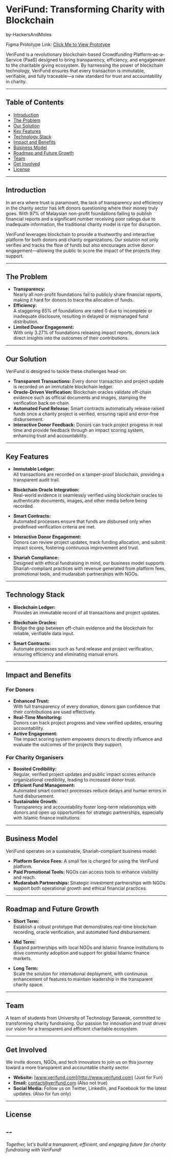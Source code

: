# VeriFund: Transforming Charity with Blockchain
by-HackersAndMoles

Figma Prototype Link: [Click Me to View Prototype](https://www.figma.com/design/3EVvDp2ZhIOusYgOp1uuAy/V1---Hackers---Moles-UM-Hackathon?node-id=326-58&m=dev&t=BE3Mb0FHivf1UCWE-1)

VeriFund is a revolutionary blockchain-based Crowdfunding Platform-as-a-Service (PaaS) designed to bring transparency, efficiency, and engagement to the charitable giving ecosystem. By harnessing the power of blockchain technology, VeriFund ensures that every transaction is immutable, verifiable, and fully traceable—a new standard for trust and accountability in charity.

---

## Table of Contents

- [Introduction](#introduction)
- [The Problem](#the-problem)
- [Our Solution](#our-solution)
- [Key Features](#key-features)
- [Technology Stack](#technology-stack)
- [Impact and Benefits](#impact-and-benefits)
- [Business Model](#business-model)
- [Roadmap and Future Growth](#roadmap-and-future-growth)
- [Team](#team)
- [Get Involved](#get-involved)
- [License](#license)

---

## Introduction

In an era where trust is paramount, the lack of transparency and efficiency in the charity sector has left donors questioning where their money truly goes. With 97% of Malaysian non-profit foundations failing to publish financial reports and a significant number receiving poor ratings due to inadequate information, the traditional charity model is ripe for disruption. 

VeriFund leverages blockchain to provide a trustworthy and interactive platform for both donors and charity organizations. Our solution not only verifies and tracks the flow of funds but also encourages active donor engagement—allowing the public to score the impact of the projects they support.

---

## The Problem

- **Transparency:**  
  Nearly all non-profit foundations fail to publicly share financial reports, making it hard for donors to trace the allocation of funds.
- **Efficiency:**  
  A staggering 65% of foundations are rated 0 due to incomplete or inadequate disclosure, resulting in delayed or mismanaged fund distribution.
- **Limited Donor Engagement:**  
  With only 3.27% of foundations releasing impact reports, donors lack direct insights into the outcomes of their contributions.

---

## Our Solution

VeriFund is designed to tackle these challenges head-on:
- **Transparent Transactions:** Every donor transaction and project update is recorded on an immutable blockchain ledger.
- **Oracle-Driven Verification:** Blockchain oracles validate off-chain evidence such as official documents and images, stamping the verification back on-chain.
- **Automated Fund Release:** Smart contracts automatically release raised funds once a charity project is verified, ensuring rapid and error-free disbursement.
- **Interactive Donor Feedback:** Donors can track project progress in real time and provide feedback through an impact scoring system, enhancing trust and accountability.

---

## Key Features

- **Immutable Ledger:**  
  All transactions are recorded on a tamper-proof blockchain, providing a transparent audit trail.

- **Blockchain Oracle Integration:**  
  Real-world evidence is seamlessly verified using blockchain oracles to authenticate documents, images, and other media before being recorded.

- **Smart Contracts:**  
  Automated processes ensure that funds are disbursed only when predefined verification criteria are met.

- **Interactive Donor Engagement:**  
  Donors can review project updates, track funding allocation, and submit impact scores, fostering continuous improvement and trust.

- **Shariah Compliance:**  
  Designed with ethical fundraising in mind, our business model supports Shariah-compliant practices with revenue generated from platform fees, promotional tools, and mudarabah partnerships with NGOs.

---

## Technology Stack

- **Blockchain Ledger:**  
  Provides an immutable record of all transactions and project updates.

- **Blockchain Oracles:**  
  Bridge the gap between off-chain evidence and the blockchain for reliable, verifiable data input.

- **Smart Contracts:**  
  Automate processes such as fund release and project verification, ensuring efficiency and eliminating manual errors.

---

## Impact and Benefits

### For Donors
- **Enhanced Trust:**  
  With full transparency of every donation, donors gain confidence that their contributions are used effectively.
- **Real-Time Monitoring:**  
  Donors can track project progress and view verified updates, ensuring accountability.
- **Active Engagement:**  
  The impact scoring system empowers donors to directly influence and evaluate the outcomes of the projects they support.

### For Charity Organisers
- **Boosted Credibility:**  
  Regular, verified project updates and public impact scores enhance organizational credibility, leading to increased donor trust.
- **Efficient Fund Management:**  
  Automated smart contract processes reduce delays and human errors in fund disbursement.
- **Sustainable Growth:**  
  Transparency and accountability foster long-term relationships with donors and open up opportunities for strategic partnerships, especially with Islamic finance institutions.

---

## Business Model

VeriFund operates on a sustainable, Shariah-compliant business model:
- **Platform Service Fees:** A small fee is charged for using the VeriFund platform.
- **Paid Promotional Tools:** NGOs can access tools to enhance visibility and reach.
- **Mudarabah Partnerships:** Strategic investment partnerships with NGOs support both operational growth and ethical financial practices.

---

## Roadmap and Future Growth

- **Short Term:**  
  Establish a robust prototype that demonstrates real-time blockchain recording, oracle verification, and automated fund disbursement.
  
- **Mid Term:**  
  Expand partnerships with local NGOs and Islamic finance institutions to drive community adoption and support for global Islamic finance markets.
  
- **Long Term:**  
  Scale the solution for international deployment, with continuous enhancement of features to maintain leadership in the transparent charity space.

---

## Team

A team of students from University of Technology Sarawak, committed to transforming charity fundraising. Our passion for innovation and trust drives our vision for a transparent and efficient charitable ecosystem.

---

## Get Involved

We invite donors, NGOs, and tech innovators to join us on this journey toward a more transparent and accountable charity sector.  
- **Website:** [www.verifund.com](http://www.verifund.com)  (Just for Fun)
- **Email:** contact@verifund.com (Also not true) 
- **Social Media:** Follow us on Twitter, LinkedIn, and Facebook for the latest updates. (Also for fun only)

---

## License
--
---

*Together, let's build a transparent, efficient, and engaging future for charity fundraising with VeriFund!*
